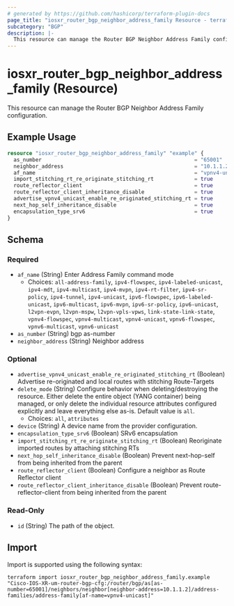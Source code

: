 ```yaml
---
# generated by https://github.com/hashicorp/terraform-plugin-docs
page_title: "iosxr_router_bgp_neighbor_address_family Resource - terraform-provider-iosxr"
subcategory: "BGP"
description: |-
  This resource can manage the Router BGP Neighbor Address Family configuration.
---
```


# iosxr_router_bgp_neighbor_address_family (Resource)

This resource can manage the Router BGP Neighbor Address Family configuration.

## Example Usage

```terraform
resource "iosxr_router_bgp_neighbor_address_family" "example" {
  as_number                                                 = "65001"
  neighbor_address                                          = "10.1.1.2"
  af_name                                                   = "vpnv4-unicast"
  import_stitching_rt_re_originate_stitching_rt             = true
  route_reflector_client                                    = true
  route_reflector_client_inheritance_disable                = true
  advertise_vpnv4_unicast_enable_re_originated_stitching_rt = true
  next_hop_self_inheritance_disable                         = true
  encapsulation_type_srv6                                   = true
}
```

<!-- schema generated by tfplugindocs -->
## Schema

### Required

- `af_name` (String) Enter Address Family command mode
  - Choices: `all-address-family`, `ipv4-flowspec`, `ipv4-labeled-unicast`, `ipv4-mdt`, `ipv4-multicast`, `ipv4-mvpn`, `ipv4-rt-filter`, `ipv4-sr-policy`, `ipv4-tunnel`, `ipv4-unicast`, `ipv6-flowspec`, `ipv6-labeled-unicast`, `ipv6-multicast`, `ipv6-mvpn`, `ipv6-sr-policy`, `ipv6-unicast`, `l2vpn-evpn`, `l2vpn-mspw`, `l2vpn-vpls-vpws`, `link-state-link-state`, `vpnv4-flowspec`, `vpnv4-multicast`, `vpnv4-unicast`, `vpnv6-flowspec`, `vpnv6-multicast`, `vpnv6-unicast`
- `as_number` (String) bgp as-number
- `neighbor_address` (String) Neighbor address

### Optional

- `advertise_vpnv4_unicast_enable_re_originated_stitching_rt` (Boolean) Advertise re-originated and local routes with stitching Route-Targets
- `delete_mode` (String) Configure behavior when deleting/destroying the resource. Either delete the entire object (YANG container) being managed, or only delete the individual resource attributes configured explicitly and leave everything else as-is. Default value is `all`.
  - Choices: `all`, `attributes`
- `device` (String) A device name from the provider configuration.
- `encapsulation_type_srv6` (Boolean) SRv6 encapsulation
- `import_stitching_rt_re_originate_stitching_rt` (Boolean) Reoriginate imported routes by attaching stitching RTs
- `next_hop_self_inheritance_disable` (Boolean) Prevent next-hop-self from being inherited from the parent
- `route_reflector_client` (Boolean) Configure a neighbor as Route Reflector client
- `route_reflector_client_inheritance_disable` (Boolean) Prevent route-reflector-client from being inherited from the parent

### Read-Only

- `id` (String) The path of the object.

## Import

Import is supported using the following syntax:

```shell
terraform import iosxr_router_bgp_neighbor_address_family.example "Cisco-IOS-XR-um-router-bgp-cfg:/router/bgp/as[as-number=65001]/neighbors/neighbor[neighbor-address=10.1.1.2]/address-families/address-family[af-name=vpnv4-unicast]"
```

